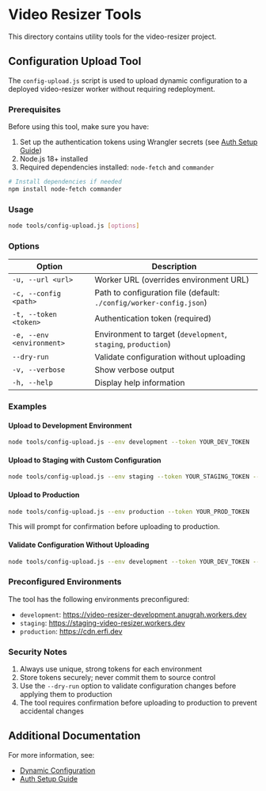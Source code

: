 # Video Resizer Tools

This directory contains utility tools for the video-resizer project.

## Configuration Upload Tool

The `config-upload.js` script is used to upload dynamic configuration to a deployed video-resizer worker without requiring redeployment.

### Prerequisites

Before using this tool, make sure you have:

1. Set up the authentication tokens using Wrangler secrets (see [Auth Setup Guide](../docs/deployment/auth-setup.md))
2. Node.js 18+ installed
3. Required dependencies installed: `node-fetch` and `commander`

```bash
# Install dependencies if needed
npm install node-fetch commander
```

### Usage

```bash
node tools/config-upload.js [options]
```

### Options

| Option | Description |
|--------|-------------|
| `-u, --url <url>` | Worker URL (overrides environment URL) |
| `-c, --config <path>` | Path to configuration file (default: `./config/worker-config.json`) |
| `-t, --token <token>` | Authentication token (required) |
| `-e, --env <environment>` | Environment to target (`development`, `staging`, `production`) |
| `--dry-run` | Validate configuration without uploading |
| `-v, --verbose` | Show verbose output |
| `-h, --help` | Display help information |

### Examples

#### Upload to Development Environment

```bash
node tools/config-upload.js --env development --token YOUR_DEV_TOKEN
```

#### Upload to Staging with Custom Configuration

```bash
node tools/config-upload.js --env staging --token YOUR_STAGING_TOKEN --config ./path/to/custom-config.json
```

#### Upload to Production

```bash
node tools/config-upload.js --env production --token YOUR_PROD_TOKEN
```

This will prompt for confirmation before uploading to production.

#### Validate Configuration Without Uploading

```bash
node tools/config-upload.js --env development --token YOUR_DEV_TOKEN --dry-run
```

### Preconfigured Environments

The tool has the following environments preconfigured:

* `development`: https://video-resizer-development.anugrah.workers.dev
* `staging`: https://staging-video-resizer.workers.dev
* `production`: https://cdn.erfi.dev

### Security Notes

1. Always use unique, strong tokens for each environment
2. Store tokens securely; never commit them to source control
3. Use the `--dry-run` option to validate configuration changes before applying them to production
4. The tool requires confirmation before uploading to production to prevent accidental changes

## Additional Documentation

For more information, see:

* [Dynamic Configuration](../docs/configuration/dynamic-configuration.md)
* [Auth Setup Guide](../docs/deployment/auth-setup.md)